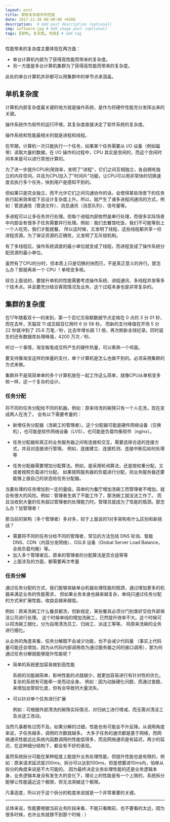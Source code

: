 ```yaml
---
layout: post
title: 架构复杂度中的性能
date: 2017-11-30 00:00:00 +0300
description:  # Add post description (optional)
img: software.jpg # Add image post (optional)
tags: [架构, 复杂度, 性能] # add tag
---
```


性能带来的复杂度主要体现在两方面：
- 单台计算机内部为了获得高性能而带来的复杂度。
- 另一方面是多台计算机集群为了获得高性能而带来的复杂度。

此处的单台计算机并非都可以用集群中的单节点来涵盖。

## 单机复杂度

计算机内部复杂度最关键的地方就是操作系统，是作为将硬件性能充分发挥出来的关键。

操作系统作为软件的运行环境，其复杂度直接决定了软件系统的复杂度。

操作系统和性能最相关的就是进程和线程。

在早期，计算机一次只能执行一个任务，如果某个任务需要从 I/O 设备（例如磁带）读取大量的数据，在 I/O 操作的过程中，CPU 其实是空闲的，而这个空闲时间本来是可以进行其他计算的。

为了进一步提升CPU利用效率，发明了"进程"，它们之间互相独立，各自拥有独立的内存空间。并且为CPU加入了"时间片"功能，让CPU可以用非常快的切换速度去执行多个任务，快到用户是感知不到的。

但如果只是完全独立，而不允许它们之间沟通协作的话，会使得某些场景下的任务执行起来效率低下且设计复杂度上升。所以，就产生了诸多进程间通讯的方式，例如：管道通信（管道文件）、消息通讯（消息队列）、信号量等。

多进程可以让多任务并行处理。但每个进程内部依然是串行处理，而很多实际场景中内部会有很多子任务需要并行处理。例如：我们去餐馆吃饭，我们不可能等到上一个人吃完，我们才能就餐。
所以这时候，又发明了线程，这些线程都共享一份进程资源。为了保证资源的正确性，又发明了互斥锁机制。

有了多线程后，操作系统调度的最小单位就变成了线程，而进程变成了操作系统分配资源的最小单位。

虽然有了CPU的分时，但本质上只是切换的快而已，不是真正意义的并行。那怎么办？那就再来一个 CPU ！单核变多核。

综合上面说的，要提升单机的性能需要考虑操作系统、进程通讯、多线程并发等多个技术点。并且要充分结合客观情况及业务，这个过程本身也是非常复杂的。


## 集群的复杂度

在17年随着双十一的来到，第一个百亿交易额数据节点定格在 0 点的 3 分 01 秒，而在去年，天猫双 11 成交超百亿用时 6 分 58 秒。
而新的支付峰值在开场 5 分 22 秒就冲到了 25.6 万笔／秒，比去年增长超 1.1 倍，再次刷新全球纪录。同时诞生的还有数据库处理峰值，4200 万次／秒。

听过一个事情，淘宝每笔成交所产生的硬件热量，可以煮熟一个鸡蛋。

要支持像淘宝这样的体量的支付，单个计算机是怎么也做不到的。必须采用集群的方式来做。

集群并不是简简单单的多个计算机放在一起工作这么简单，就像CPU从单核变多核一样，这一个复杂的设计。

### 任务分配

将不同的任务分配给不同的机器。例如：原来待洗的碗筷只有一个人在洗，现在变成两人在洗了。
会有以下需要考量的：
- 新增任务分配器（洗碗工的管理者）。这个分配器可能是硬件网络设备（交换机），也可能是软件网络设备（LVS），也可能是负载均衡软件（nginx）。

- 任务分配器和真正的业务服务器之间有连接和交互，需要选择合适的连接方式，并且对连接进行管理。
例如，连接建立、连接检测、连接中断后如何处理等

- 任务分配器需要增加分配算法。例如，是采用轮询算法，还是按权重分配，又或者按照负载进行分配。
如果按照服务器的负载进行分配，则业务服务器还要能够上报自己的状态给任务分配器。

当要处理的任务增加到一定的量级。简单的为餐厅增加洗碗工而管理者不增加，就会有很大的风险。例如：管理者生病了不能工作了，那洗碗工就没法工作了。
而且当收到大量的任务超过管理者的处理能力时。管理员就成为了性能的瓶颈。那怎么办？加管理者！

那当前的架构（多个管理者）多对多，较于上面说的1对多架构有什么区别和新挑战？

- 需要将不同的任务分给不同的管理者，常见的方法包括 DNS 轮询、智能 DNS、CDN（内容分发网络）、GSLB 设备（Global Server Load Balance，全局负载均衡）等。
- 加入多个管理者后，原来的管理者的分配算法是否合适等等
- 上面涉及的方面，都需要再次考量

### 任务分解

通过任务分配的方式，我们能够突破单台机器处理性能的瓶颈，通过增加更多的机器来满足业务的性能需求，
但如果业务本身也越来越复杂，单纯只通过任务分配的方式来扩展性能，收益会越来越低。

例如：原来洗碗工什么餐具都洗，但新规定，某些餐具必须分门别类好交给外部保洁公司进行处理。
这个时候单纯的增加洗碗工，已然提升效率不大。这个时候可以将洗碗工细化，分为自用清洗员工、归纳工、派送工等等。
将原来洗碗的业务进行细化。

从业务的角度来看，任务分解既不会减少功能，也不会减少代码量
（事实上代码量可能还会增加，因为从代码内部调用改为通过服务器之间的接口调用），那为何通过任务分解就能够提升性能呢？

- 简单的系统更加容易做到高性能
    
    系统的功能越简单，影响性能的点就越少，就更加容易进行有针对性的优化。复杂的系统有可能牵一发而动全身。
    例如：因为动脉硬化问题，而通过食醋，来增加血管软化度，但有会导致钙大量流失。
    
- 可以针对单个任务进行扩展

    例如：可根据外部清洗的碗筷实际情况，对归纳工进行增减，而无需对清洁工及派送工改动。
    
当然凡事都有过而不及。如果分解的过细，性能也有可能会不升反降。从调用角度来说，子任务越多，调用的次数就越多。
大多子任务的通讯都是基于网络，而网络通讯性能远比系统内函数调用的性能低得多，而且网络通讯是有延迟，再少的延迟，在这种细分结构下，都会有不好的表现。

虽然系统拆分可能在某种程度上能提升业务处理性能，但提升性能也是有限的，例如：原来请求延迟是200ms，拆分可以达到100ms，但是想要进10ms内，怕单从拆分的角度来说是不大可能的。
因为最终决定业务处理性能的还是业务逻辑本身，业务逻辑本身没有发生大的变化下，理论上的性能是有一个上限的，系统拆分能够让性能逼近这个极限，但无法突破这个极限。

凡事适度，所以对于这个拆分的粒度来说就是一个非常重要的关键。

---
总体来说，性能要根据当前业务阶段来看，不能只看眼前，也不要看的太远，因为很多时候，也许业务就撑不到那个时候 : ）
